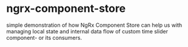 # ngrx-component-store
simple demonstration of how NgRx Component Store can help us with managing local state and internal data flow of custom time slider component- or its consumers.
